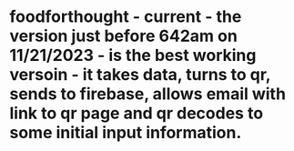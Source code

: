 # foodforthought - current - the version just before 642am on 11/21/2023 - is the best working versoin - it takes data, turns to qr, sends to firebase, allows email with link to qr page and qr decodes to some initial input information. 
